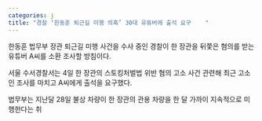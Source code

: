 ```yaml
---
categories: j
title: "경찰 ‘한동훈 퇴근길 미행 의혹’ 30대 유튜버에 출석 요구    "
---
```

  한동훈 법무부 장관 퇴근길 미행 사건을 수사 중인 경찰이 한 장관을 뒤쫓은 혐의를 받는 유튜버 A씨를 소환 조사할 방침이다.
 
서울 수서경찰서는 4일 한 장관의 스토킹처벌법 위반 혐의 고소 사건 관련해 최근 고소인 조사를 마치고 A씨에게 출석을 요구했다.
 
법무부는 지난달 28일 불상 차량이 한 장관의 관용 차량을 한 달 가까이 지속적으로 미행한다는 취
